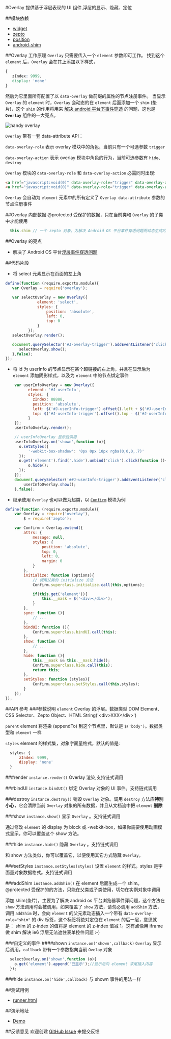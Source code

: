 #Overlay
提供基于浮层表现的 UI 组件,浮层的显示、隐藏、定位

##模块依赖
- [widget](http://github.com/alipay/arale/tree/master/lib/widget)
- [zepto](http://github.com/alipay/arale/tree/master/lib/zepto)
- [position](position)
- [android-shim](android-shim)

##Overlay 工作原理
`Overlay` 只需要传入一个 `element` 参数即可工作。
找到这个 `element` 后，`Overlay` 会在其上添加以下样式，
```css
{
   zIndex: 9999,
   display: 'none'
}
```
然后为它里面所有配置了以 `data-overlay` 做前缀的属性的节点注册事件。
当显示 `Overlay` 的 `element` 时，`Overlay` 会动态的在 `element` 后面添加一个 `shim` (垫片)，这个 `shim` 的作用将用来
[解决 android 平台下事件穿透](http://v.youku.com/v_show/id_XNDAxMTE1NTgw.html) 的问题，这也是 **`Overlay`** 组件的一大亮点。

![handy overlay](/alipay/handy/raw/master/lib/overlay/docs/assets/handy-overlay-shim.jpg)

`Overlay` 带有一套 data-attribute API：

`data-overlay-role` 表示 overlay 模块中的角色，当前只有一个可选参数 `trigger`

`data-overlay-action` 表示 overlay 模块中角色的行为，当前可选参数有 `hide`、`destroy`

`Overlay` 模块的 `data-overlay-role` 和 `data-overlay-action` 必需同时出现:
```html
<a href="javascript:void(0)" data-overlay-role="trigger" data-overlay-action="hide">关闭</a>
<a href="javascript:void(0)" data-overlay-role="trigger" data-overlay-action="destroy">销毁</a>
```
`Overlay` 会自动为 `element` 元素中的所有定义了 `Overlay data-attribute` 参数的节点注册事件

##Overlay 内部数据
@protected 受保护的数据，只在当前类和 `Overlay` 的子类中才能使用
```js
  this.shim // 一个 zepto 对象。为解决 Android OS 平台事件穿透问题而动态生成的垫片
```

##Overlay 的亮点
- 解决了 Android OS 平台[浮层事件穿透问题](http://qiqicartoon.com/?p=1197)

##代码片段
- 将 select 元素显示在页面的左上角
```js
define(function (require,exports,module){
   var Overlay = require('overlay');

   var selectOverlay = new Overlay({
              element: 'select',
              styles: {
                  position: 'absolute',
                  left: 0,
                  top: 0
              }
          });
   selectOverlay.render();

   document.querySelector('#J-overlay-trigger').addEventListener('click',function (){
      selectOverlay.show();
   },false);
});
```
- 将 id 为 userInfo 的节点显示在某个超链接的右上角，并且在显示后为 `element` 添加阴影样式，以及为 `element` 中的节点绑定事件
```js
    var userInfoOverlay = new Overlay({
          element: '#J-userInfo',
          styles: {
            zIndex: 88888,
            position: 'absolute',
            left: $('#J-userInfo-trigger').offset().left + $('#J-userInfo-trigger').offset().width,
            top: $('#J-userInfo-trigger').offset().top - $('#J-userInfo').offset().height
          }
    });
    userInfoOverlay.render();

    // userInfoOverlay 显示后调用
    userInfoOverlay.on('shown',function (o){
      o.setStyles({
          '-webkit-box-shadow': '0px 0px 10px rgba(0,0,0,.7)'
      });
      o.get('element').find('.hide').unbind('click').click(function (){
          o.hide();
      });
    });
    document.querySelector('##J-userInfo-trigger').addEventListener('click',function (){
        userInfoOverlay.show();
    },false);
```
- 继承使用
`Overlay` 也可以做为超类，以 [`Confirm`](../lib/confirm) 模块为例
```js
define(function (require,exports,module){
    var Overlay = require('overlay'),
        $ = require('zepto');

    var Confirm = Overlay.extend({
        attrs: {
            message: null,
            styles: {
                position: 'absolute',
                top: 0,
                left: 0,
                margin: 0
            }
        },
        initialize: function (options){
            // 调用父类的 initialize 方法
            Confirm.superclass.initialize.call(this,options);

            if(this.get('element')){
                this.__mask = $('<div></div>');
            }
        },
        sync: function (){
            // ...
        },
        bindUI: function (){
            Confirm.superclass.bindUI.call(this);
        },
        show: function (){
            // ...
        },
        hide: function (){
            this.__mask && this.__mask.hide();
            Confirm.superclass.hide.call(this);
            return this;
        },
        setStyles: function (styles){
            Confirm.superclass.setStyles.call(this,styles);
        }
    });
});
```

##API 参考
###参数说明
`element` Overlay 的浮层。数据类型 DOM Element、CSS Selector、Zepto Object、HTML String('&lt;div&gt;XXX&lt;/div&gt;')

`parent` element 将渲染 (appendTo) 到这个节点里，默认是 `$('body')`。数据类型和 `element` 一样

`styles` element 的样式集，对象字面量格式，默认的值是:
```js
  styles: {
      zIndex: 9999,
      display: 'none'
  }
```

###render `instance.render()`
Overlay 渲染,支持链式调用

###bindUI `instance.bindUI()`
绑定 Overlay 对象的 UI 事件。支持链式调用

###destroy `instance.destroy()`
销毁 `Overlay` 对象。调用 `destroy` 方法应**特别小心**，它会清除当前 `Overlay` 对象的所有数据，并且从文档流中把 `element` **删除**

###show `instance.show()`
显示 `Overlay` 。支持链式调用

通过修改 `element` 的 display 为 block 或 -webkit-box，如果你需要使用动画模式显示，你可以覆盖这个 show 方法。

###hide `instance.hide()`
隐藏 `Overlay` 。支持链式调用

和 show 方法类似，你可以覆盖它，以便使用其它方式隐藏 `Overlay`。

###setStyles `instance.setStyles(styles)`
设置 `element` 的样式。styles 是字面量对象数据格式。支持链式调用

###addShim `instance.addShim()`
在 element 后面生成一个 shim。
@protected 受保护的的方法，只能在父类或子类使用，切勿在实例对象中调用

添加 shim(垫片)，主要为了解决 android os 平台浏览器事件穿问题，这个方法在 `show` 方法调用时会被调用，如果覆盖了 `show` 方法，请勿必调用 `addShim` 方法，
调用 `addShim` 时，会向 `element` 的父元素动态插入一个带有 `data-overlay-role="shim"` 的 div 标签，这个标签将绝对定位在 `element` 的后一层，意思就是：
shim 的 z-index 的值将是 element 的 z-index 值减 1。这有点像用 iframe 做 shim 解决 ie6 浮层无法遮住表单控件问题 :-)

###自定义的事件
####shown `instance.on('shown',callback)`
`Overlay` 显示后调用，`callback` 带有一个参数指向当前 `Ovelay` 对象
```js
  selectOverlay.on('shown',function (o){
    o.get('element').append('已显示');//显示后向 element 末尾插入内容
  });
```
###hide `instance.on('hide',callback)`
与 shown 事件的用法一样

##测试用例
- [runner.html](../lib/overlay/tests/runner.html)

##演示地址
- [Demo](../lib/overlay/examples/overlay.html)

##反馈意见
欢迎创建 [GitHub Issue](http://github.com/alipay/handy/issues/new) 来提交反馈